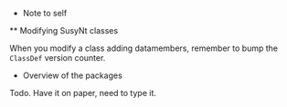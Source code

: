 * Note to self

** Modifying SusyNt classes

When you modify a class adding datamembers, remember to bump the
`ClassDef` version counter.

* Overview of the packages

Todo. Have it on paper, need to type it.